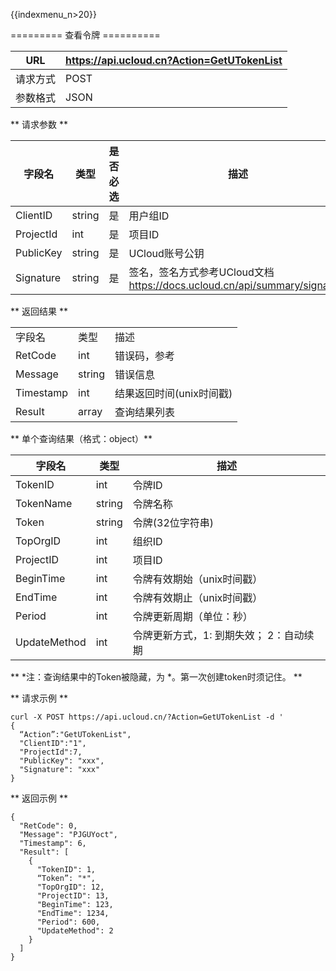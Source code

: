 {{indexmenu_n>20}}

\========= 查看令牌 ==========

| URL  | <https://api.ucloud.cn?Action=GetUTokenList> |
| ---- | -------------------------------------------- |
| 请求方式 | POST                                         |
| 参数格式 | JSON                                         |

\*\* 请求参数 \*\*

| 字段名       | 类型     | 是否必选 | 描述                                                               |
| --------- | ------ | ---- | ---------------------------------------------------------------- |
| ClientID  | string | 是    | 用户组ID                                                            |
| ProjectId | int    | 是    | 项目ID                                                             |
| PublicKey | string | 是    | UCloud账号公钥                                                       |
| Signature | string | 是    | 签名，签名方式参考UCloud文档 <https://docs.ucloud.cn/api/summary/signature> |

\*\* 返回结果 \*\*

|           |        |                                                           |
| --------- | ------ | --------------------------------------------------------- |
| 字段名       | 类型     | 描述                                                        |
| RetCode   | int    | 错误码，参考 [](/management_monitor/utoken/developer/errorcode) |
| Message   | string | 错误信息                                                      |
| Timestamp | int    | 结果返回时间(unix时间戳)                                           |
| Result    | array  | 查询结果列表                                                    |

\*\* 单个查询结果（格式：object）\*\*

| 字段名          | 类型     | 描述                     |
| ------------ | ------ | ---------------------- |
| TokenID      | int    | 令牌ID                   |
| TokenName    | string | 令牌名称                   |
| Token        | string | 令牌(32位字符串)             |
| TopOrgID     | int    | 组织ID                   |
| ProjectID    | int    | 项目ID                   |
| BeginTime    | int    | 令牌有效期始（unix时间戳）        |
| EndTime      | int    | 令牌有效期止（unix时间戳）        |
| Period       | int    | 令牌更新周期（单位：秒）           |
| UpdateMethod | int    | 令牌更新方式，1: 到期失效； 2：自动续期 |

\*\* \*注：查询结果中的Token被隐藏，为 \*。第一次创建token时须记住。 \*\*

\*\* 请求示例 \*\*

``` 
curl -X POST https://api.ucloud.cn/?Action=GetUTokenList -d '
{
  “Action”:"GetUTokenList",
  "ClientID":"1",
  "ProjectId":7,
  "PublicKey": "xxx",
  "Signature": "xxx"
}

```

\*\* 返回示例 \*\*

    {
      "RetCode": 0,
      "Message": "PJGUYoct",
      "Timestamp": 6,
      "Result": [
        {
          "TokenID": 1,
          “Token”: "*",
          "TopOrgID": 12,
          "ProjectID": 13,
          "BeginTime": 123,
          "EndTime": 1234,
          "Period": 600,
          "UpdateMethod": 2
        }
      ]
    }
